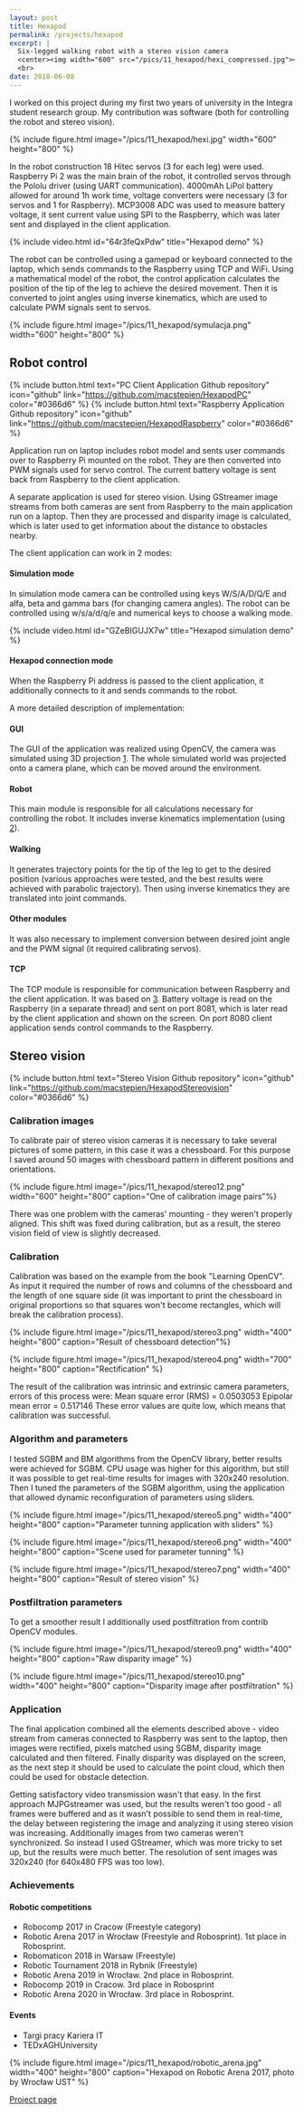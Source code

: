 ```yaml
---
layout: post
title: Hexapod
permalink: /projects/hexapod
excerpt: |
  Six-legged walking robot with a stereo vision camera
  <center><img width="600" src="/pics/11_hexapod/hexi_compressed.jpg"></center>
  <br>
date: 2018-06-08
---
```


I worked on this project during my first two years of university in the Integra student research group. My contribution was software (both for controlling the robot and stereo vision).

{% include figure.html image="/pics/11_hexapod/hexi.jpg" width="600" height="800" %}

In the robot construction 18 Hitec servos (3 for each leg) were used. Raspberry Pi 2 was the main brain of the robot, it controlled servos through the Pololu driver (using UART communication). 4000mAh LiPol battery allowed for around 1h work time, voltage converters were necessary (3 for servos and 1 for Raspberry). MCP3008 ADC was used to measure battery voltage, it sent current value using SPI to the Raspberry, which was later sent and displayed in the client application. 

{% include video.html id="64r3feQxPdw" title="Hexapod demo" %}

The robot can be controlled using a gamepad or keyboard connected to the laptop, which sends commands to the Raspberry using TCP and WiFi. Using a mathematical model of the robot, the control application calculates the position of the tip of the leg to achieve the desired movement. Then it is converted to joint angles using inverse kinematics, which are used to calculate PWM signals sent to servos. 

{% include figure.html image="/pics/11_hexapod/symulacja.png" width="600" height="800" %}

## Robot control

{% include button.html text="PC Client Application Github repository" icon="github" link="https://github.com/macstepien/HexapodPC" color="#0366d6" %}
{% include button.html text="Raspberry Application Github repository" icon="github" link="https://github.com/macstepien/HexapodRaspberry" color="#0366d6" %}

Application run on laptop includes robot model and sents user commands over to Raspberry Pi mounted on the robot. They are then converted into PWM signals used for servo control. The current battery voltage is sent back from Raspberry to the client application.

A separate application is used for stereo vision. Using GStreamer image streams from both cameras are sent from Raspberry to the main application run on a laptop. Then they are processed and disparity image is calculated, which is later used to get information about the distance to obstacles nearby.

The client application can work in 2 modes:

#### Simulation mode

In simulation mode camera can be controlled using keys  W/S/A/D/Q/E and alfa, beta and gamma bars (for changing camera angles). The robot can be controlled using w/s/a/d/q/e and numerical keys to choose a walking mode.

{% include video.html id="GZeBIGUJX7w" title="Hexapod simulation demo" %}

#### Hexapod connection mode

When the Raspberry Pi address is passed to the client application, it additionally connects to it and sends commands to the robot. 

A more detailed description of implementation:

#### GUI

The GUI of the application was realized using OpenCV, the camera was simulated using 3D projection [1](https://en.wikipedia.org/wiki/3D_projection "1"). The whole simulated world was projected onto a camera plane, which can be moved around the environment.

#### Robot

This main module is responsible for all calculations necessary for controlling the robot. It includes inverse kinematics implementation (using [2](https://oscarliang.com/inverse-kinematics-and-trigonometry-basics/ "2")).

#### Walking

It generates trajectory points for the tip of the leg to get to the desired position (various approaches were tested, and the best results were achieved with parabolic trajectory). Then using inverse kinematics they are translated into joint commands.

#### Other modules

It was also necessary to implement conversion between desired joint angle and the PWM signal (it required calibrating servos).

#### TCP

The TCP module is responsible for communication between Raspberry and the client application. It was based on [3](https://github.com/vichargrave/tcpsockets "3"). Battery voltage is read on the Raspberry (in a separate thread) and sent on port 8081, which is later read by the client application and shown on the screen. On port 8080 client application sends control commands to the Raspberry.

## Stereo vision

{% include button.html text="Stereo Vision Github repository" icon="github" link="https://github.com/macstepien/HexapodStereovision" color="#0366d6" %}

### Calibration images

To calibrate pair of stereo vision cameras it is necessary to take several pictures of some pattern, in this case it was a chessboard. For this purpose I saved around 50 images with chessboard pattern in different positions and orientations.

{% include figure.html image="/pics/11_hexapod/stereo12.png" width="600" height="800" caption="One of calibration image pairs"%}

There was one problem with the cameras' mounting - they weren't properly aligned. This shift was fixed during calibration, but as a result, the stereo vision field of view is slightly decreased.

### Calibration

Calibration was based on the example from the book "Learning OpenCV". As input it required the number of rows and columns of the chessboard and the length of one square side (it was important to print the chessboard in original proportions so that squares won't become rectangles, which will break the calibration process).

{% include figure.html image="/pics/11_hexapod/stereo3.png" width="400" height="800" caption="Result of chessboard detection"%}

{% include figure.html image="/pics/11_hexapod/stereo4.png" width="700" height="800" caption="Rectification" %}

The result of the calibration was intrinsic and extrinsic camera parameters, errors of this process were:
Mean square error (RMS) = 0.0503053
Epipolar mean error = 0.517146
These error values are quite low, which means that calibration was successful.

### Algorithm and parameters

I tested SGBM and BM algorithms from the OpenCV library, better results were achieved for SGBM. CPU usage was higher for this algorithm, but still it was possible to get real-time results for images with 320x240 resolution. Then I tuned the parameters of the SGBM algorithm, using the application that allowed dynamic reconfiguration of parameters using sliders.

{% include figure.html image="/pics/11_hexapod/stereo5.png" width="400" height="800" caption="Parameter tunning application with sliders" %}

{% include figure.html image="/pics/11_hexapod/stereo6.png" width="400" height="800" caption="Scene used for parameter tunning" %}

{% include figure.html image="/pics/11_hexapod/stereo7.png" width="400" height="800" caption="Result of stereo vision" %}

### Postfiltration parameters

To get a smoother result I additionally used postfiltration from contrib OpenCV modules.

{% include figure.html image="/pics/11_hexapod/stereo9.png" width="400" height="800" caption="Raw disparity image" %}

{% include figure.html image="/pics/11_hexapod/stereo10.png" width="400" height="800" caption="Disparity image after postfiltration" %}

### Application

The final application combined all the elements described above - video stream from cameras connected to Raspberry was sent to the laptop, then images were rectified, pixels matched using SGBM, disparity image calculated and then filtered. Finally disparity was displayed on the screen, as the next step it should be used to calculate the point cloud, which then could be used for obstacle detection.

Getting satisfactory video transmission wasn't that easy. In the first approach MJPGstreamer was used, but the results weren't too good - all frames were buffered and as it wasn't possible to send them in real-time, the delay between registering the image and analyzing it using stereo vision was increasing. Additionally images from two cameras weren't synchronized. So instead I used GStreamer, which was more tricky to set up, but the results were much better. The resolution of sent images was 320x240 (for 640x480 FPS was too low).

### Achievements

#### Robotic competitions

- Robocomp 2017 in Cracow (Freestyle category)
- Robotic Arena 2017 in Wrocław (Freestyle and Robosprint). 1st place in Robosprint.
- Robomaticon 2018 in Warsaw (Freestyle)
- Robotic Tournament 2018 in Rybnik (Freestyle)
- Robotic Arena 2019 in Wrocław. 2nd place in Robosprint.
- Robocomp 2019 in Cracow. 3rd place in Robosprint
- Robotic Arena 2020 in Wrocław. 3rd place in Robosprint.

#### Events

- Targi pracy Kariera IT
- TEDxAGHUniversity

{% include figure.html image="/pics/11_hexapod/robotic_arena.jpg" width="400" height="800" caption="Hexapod on Robotic Arena 2017, photo by Wrocław UST" %}

[Project page](http://www.integra.agh.edu.pl/robot-kroczacy-freestyle/ "Project page")
